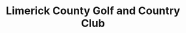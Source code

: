 ---
title: "Limerick County Golf and Country Club"
address: " Limerick County Golf and Country Club, The Clubhouse, Ballyneety, Limerick"
tel: "00353 61 351881"
county: "Limerick"
category: "Golf"
type: "Content"
lat: "52.642517"
lng: "-8.603325"
---
